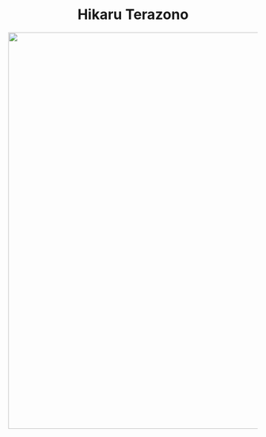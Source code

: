 <h1 align="center">Hikaru Terazono</h1>

<div align="center">

<img src="https://github.com/3c1u/3c1u/assets/298748/00024e02-03b8-43ef-b296-bb5f4a338ab5" width="800" />

</div>
